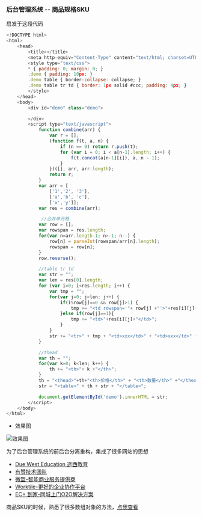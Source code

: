 ### 后台管理系统 -- 商品规格SKU

启发于这段代码

```js
<!DOCTYPE html>  
<html>  
    <head>  
        <title></title>  
        <meta http-equiv="Content-Type" content="text/html; charset=UTF-8">  
        <style type="text/css">   
        * { padding: 0; margin: 0; }  
        .demo { padding: 10px; }  
        .demo table { border-collapse: collapse; }  
        .demo table tr td { border: 1px solid #ccc; padding: 4px; }  
        </style>  
    </head>  
    <body>  
        <div id="demo" class="demo">  

        </div>  
        <script type="text/javascript">   
            function combine(arr) {  
                var r = [];  
                (function f(t, a, n) {  
                    if (n == 0) return r.push(t);  
                    for (var i = 0; i < a[n-1].length; i++) {  
                        f(t.concat(a[n-1][i]), a, n - 1);  
                    }  
                })([], arr, arr.length);  
                return r;  
            }  
            var arr = [  
                ['1','2', '3'],  
                ['a','b', 'c'],  
                ['x','y']];  
            var res = combine(arr);  

             //合并单元格  
            var row = [];  
            var rowspan = res.length;  
            for(var n=arr.length-1; n>-1; n--) {  
                row[n] = parseInt(rowspan/arr[n].length);  
                rowspan = row[n];  
            }  
            row.reverse();  

            //table tr td  
            var str = "";  
            var len = res[0].length;  
            for (var i=0; i<res.length; i++) {  
                var tmp = "";  
                for(var j=0; j<len; j++) {  
                    if(i%row[j]==0 && row[j]>1) {  
                        tmp += "<td rowspan='"+ row[j] +"'>"+res[i][j]+"</td>";  
                    }else if(row[j]==1){  
                        tmp += "<td>"+res[i][j]+"</td>";  
                    }  
                }  
                str += "<tr>" + tmp + "<td>xxx</td>" + "<td>xxx</td>" + "</tr>";  
            }  

            //thead  
            var th = "";  
            for(var k=0; k<len; k++) {  
                th += "<th>"+ k +"</th>";  
            }  
            th = "<thead>"+th+"<th>价格</th>" + "<th>数量</th>" +"</thead>";  
            str = "<table>" + th + str + "</table>";  

            document.getElementById('demo').innerHTML = str;  
        </script>  
    </body>  
</html>  
```

- 效果图

![效果图](https://github.com/fightingljm/myblog/blob/master/src/image/sku.png?raw=true)

为了后台管理系统的前后台分离重构，集成了很多网站的思想

- [Due West Education 途西教育](https://duewest.teamwork.com/launchpad/login/projects)
- [有赞技术团队](https://tech.youzan.com/)
- [微盟-智能商业服务提供商](http://www.weimob.com/website/index.html)
- [Worktile-更好的企业协作平台](https://worktile.com/)
- [EC+ 到家-同城上门O2O解决方案](http://demodaojia.ecjia.com/index.php)


商品SKU的时候，熟悉了很多数组对象的方法，[点我查看]()

